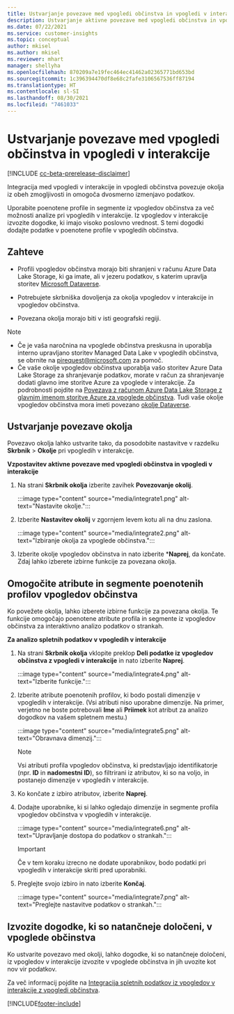 ```yaml
---
title: Ustvarjanje povezave med vpogledi občinstva in vpogledi v interakcije
description: Ustvarjanje aktivne povezave med vpogledi občinstva in vpogledi v interakcije za omogočanje dvosmerne izmenjave podatkov.
ms.date: 07/22/2021
ms.service: customer-insights
ms.topic: conceptual
author: mkisel
ms.author: mkisel
ms.reviewer: mhart
manager: shellyha
ms.openlocfilehash: 870209a7e19fec464ec41462a02365771bd653bd
ms.sourcegitcommit: 1c396394470df8e68c2fafe3106567536ff87194
ms.translationtype: HT
ms.contentlocale: sl-SI
ms.lasthandoff: 08/30/2021
ms.locfileid: "7461033"
---
```

# <a name="create-a-link-between-audience-insights-and-engagement-insights"></a>Ustvarjanje povezave med vpogledi občinstva in vpogledi v interakcije

[!INCLUDE [cc-beta-prerelease-disclaimer](includes/cc-beta-prerelease-disclaimer.md)]

Integracija med vpogledi v interakcije in vpogledi občinstva povezuje okolja iz obeh zmogljivosti in omogoča dvosmerno izmenjavo podatkov.

Uporabite poenotene profile in segmente iz vpogledov občinstva za več možnosti analize pri vpogledih v interakcije. Iz vpogledov v interakcije izvozite dogodke, ki imajo visoko poslovno vrednost. S temi dogodki dodajte podatke v poenotene profile v vpogledih občinstva.

## <a name="prerequisites"></a>Zahteve

- Profili vpogledov občinstva morajo biti shranjeni v računu Azure Data Lake Storage, ki ga imate, ali v jezeru podatkov, s katerim upravlja storitev [Microsoft Dataverse](/powerapps/maker/data-platform/data-platform-intro.md). 

- Potrebujete skrbniška dovoljenja za okolja vpogledov v interakcije in vpogledov občinstva.

- Povezana okolja morajo biti v isti geografski regiji.

> [!NOTE]
> - Če je vaša naročnina na vpoglede občinstva preskusna in uporablja interno upravljano storitev Managed Data Lake v vpogledih občinstva, se obrnite na [pirequest@microsoft.com](mailto:pirequest@microsoft.com) za pomoč. 
> - Če vaše okolje vpogledov občinstva uporablja vašo storitev Azure Data Lake Storage za shranjevanje podatkov, morate v račun za shranjevanje dodati glavno ime storitve Azure za vpoglede v interakcije. Za podrobnosti pojdite na [Povezava z računom Azure Data Lake Storage z glavnim imenom storitve Azure za vpoglede občinstva](../audience-insights/connect-service-principal.md). Tudi vaše okolje vpogledov občinstva mora imeti povezano [okolje Dataverse](../audience-insights/get-started-paid.md). 

## <a name="create-an-environment-link"></a>Ustvarjanje povezave okolja

Povezavo okolja lahko ustvarite tako, da posodobite nastavitve v razdelku **Skrbnik** > **Okolje** pri vpogledih v interakcije.

**Vzpostavitev aktivne povezave med vpogledi občinstva in vpogledi v interakcije**

1. Na strani **Skrbnik okolja** izberite zavihek **Povezovanje okolij**.

    :::image type="content" source="media/integrate1.png" alt-text="Nastavite okolje.":::

1. Izberite **Nastavitev okolij** v zgornjem levem kotu ali na dnu zaslona.

     :::image type="content" source="media/integrate2.png" alt-text="Izbiranje okolja za vpoglede občinstva.":::

1. Izberite okolje vpogledov občinstva in nato izberite ***Naprej**, da končate. Zdaj lahko izberete izbirne funkcije za povezana okolja.
 
## <a name="enable-audience-insights-unified-profiles-attributes-and-segments"></a>Omogočite atribute in segmente poenotenih profilov vpogledov občinstva

Ko povežete okolja, lahko izberete izbirne funkcije za povezana okolja. Te funkcije omogočajo poenotene atribute profila in segmente iz vpogledov občinstva za interaktivno analizo podatkov o strankah.

**Za analizo spletnih podatkov v vpogledih v interakcije**

1. Na strani **Skrbnik okolja** vklopite preklop **Deli podatke iz vpogledov občinstva z vpogledi v interakcije** in nato izberite **Naprej**.

    :::image type="content" source="media/integrate4.png" alt-text="Izberite funkcije.":::

1. Izberite atribute poenotenih profilov, ki bodo postali dimenzije v vpogledih v interakcije. (Vsi atributi niso uporabne dimenzije. Na primer, verjetno ne boste potrebovali **Ime** ali **Priimek** kot atribut za analizo dogodkov na vašem spletnem mestu.)

    :::image type="content" source="media/integrate5.png" alt-text="Obravnava dimenzij.":::

   >[!NOTE]
   > Vsi atributi profila vpogledov občinstva, ki predstavljajo identifikatorje (npr. **ID** in **nadomestni ID**), so filtrirani iz atributov, ki so na voljo, in postanejo dimenzije v vpogledih v interakcije.

1. Ko končate z izbiro atributov, izberite **Naprej**.
1. Dodajte uporabnike, ki si lahko ogledajo dimenzije in segmente profila vpogledov občinstva v vpogledih v interakcije.

    :::image type="content" source="media/integrate6.png" alt-text="Upravljanje dostopa do podatkov o strankah.":::

   > [!IMPORTANT]
   > Če v tem koraku izrecno ne dodate uporabnikov, bodo podatki pri vpogledih v interakcije skriti pred uporabniki.

1. Preglejte svojo izbiro in nato izberite **Končaj**.

    :::image type="content" source="media/integrate7.png" alt-text="Preglejte nastavitve podatkov o strankah.":::

## <a name="export-refined-events-to-audience-insights"></a>Izvozite dogodke, ki so natančneje določeni, v vpoglede občinstva

Ko ustvarite povezavo med okolji, lahko dogodke, ki so natančneje določeni, iz vpogledov v interakcije izvozite v vpoglede občinstva in jih uvozite kot nov vir podatkov. 

Za več informacij pojdite na [Integracija spletnih podatkov iz vpogledov v interakcije z vpogledi občinstva](../audience-insights/integrate-engagement-insights.md).

<!--
## Share engagement insights refined events with audience insights

After you create a link between environments, a new option becomes available for you to share [refined events](refined-events.md) with audience insights.

Consider the following when creating refined events for audience insights: 

- Provide a meaningful name for the refined event. It will be used as an activity name in audience insights.
- Select at least the following properties to create an activity in audience insights: 
    - Signal.Action.Name indicates the activity details.
    - Signal.User.Id maps with the customer ID.
    - Signal.View.Uri is a web address as a basis for segments or measures.
    - Signal.Export.Id is a primary key for events.
    - Signal.Timestamp determines the date and time for the activity.

To share refined events:

1. From the engagement insights menu, select **Data** and then select the **Events** tab.
2. On the **Action** menu, select **Share as activity**.

    :::image type="content" source="media/integrate8.png" alt-text="Data shared events settings.":::

3. You can view and stop actively shared events on the **Export and Sharing** tab.
4. -- per Michael K, we need a mock here (Mukesh needs to update to reflect what happens in AUI once a user shares a refined event (i.e. no longer AUI, data wrangler needs to go discover data in the storage, the shared event is available as a DS and entity, correct?)

### Attach refined events shared as activities to unified profiles in audience insights

You can bring customer web activity data from engagement insights into audience insights. In addition to transactional, demographic, or behavioral data, you can view activities on the web in unified customer profiles. You can then use these profiles to get insights such as segments, measures, and predictions for audience activation.

Follow the steps in [data unification](../audience-insights/data-unification.md) to map, match, and merge website authentication information to unified profiles in audience insights.

You can also share refined events that are now available in audience insights, identified as data sources and entities. 

Next, you can relate event data from engagement insights as unified activities in customer profiles.

### Relate refined event data as an activity of a customer profile

After unifying the data, you can configure the activity for the customer profile. For more information, go to [Customer activities](../audience-insights/activities.md).

:::image type="content" source="media/web-event-activity.png" alt-text="Activities page with expanded Edit activity pane.":::

Next, configure the new activity by using mapping elements: 

- **Primary Key**: Signal.Export.Id, a unique ID that is available for every event record in engagement insights. This property is automatically generated.

- **Timestamp**: Signal.Timestamp in the event property.

- **Event**: Signal.Name, the event name that you want to track.

- **Web address**: Signal.View.Uri that refers to the URI of the page that created the event.

- **Details**: Signal.Action.Name to represent the information to associate with the event. The selected property in this case indicates that the event is for email promotion.

- **Activity type**: In this example, we choose the existing activity type WebLog. This selection is a useful filter option to run prediction models or create segments based on this activity type.

- **Set up relationship**: This important setting ties the activity to existing customer profiles. **Signal.User.Id** is the identifier configured in the SDK to be collected. It relates to the user ID in other data sources that are configured in audience insights. 

This example configures the relationship between Signal.User.Id and RetailCustomers:CustomerRetailId, which is the primary key that was identified in the map step of the data unification process.

After processing the activities, you can review customer records and open a customer card to see activities from engagement insights in the timeline. 

> [!TIP]
> To find a customer ID that has an engagement insights activity, go to **Entities** and preview the data for the UnifiedActivity entity. **ActivityTypeDisplay = WebLog** contains the engagement insights activity configured in the preceding example. Copy the customer ID for one of those records and search<!--note from editor: Edit okay? I couldn't quite follow this.-- > for that ID on the **Customers** page.

--> 

[!INCLUDE[footer-include](../includes/footer-banner.md)]
